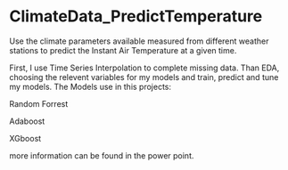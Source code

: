 # ClimateData_PredictTemperature
Use the climate parameters available measured from different weather stations to predict the Instant Air Temperature at a given time.

First, I use Time Series Interpolation to complete missing data.
Than EDA, choosing the relevent variables for my models and train, predict and tune my models.
The Models use in this projects:

Random Forrest

Adaboost

XGboost

more information can be found in the power point.

